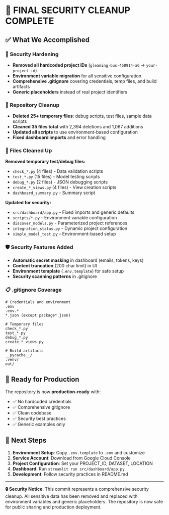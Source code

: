 # 🎉 FINAL SECURITY CLEANUP COMPLETE

## ✅ What We Accomplished

### 🔐 Security Hardening
- **Removed all hardcoded project IDs** (`gleaming-bus-468914-a6` → `your-project-id`)
- **Environment variable migration** for all sensitive configuration
- **Comprehensive .gitignore** covering credentials, temp files, and build artifacts
- **Generic placeholders** instead of real project identifiers

### 🧹 Repository Cleanup
- **Deleted 25+ temporary files**: debug scripts, test files, sample data scripts
- **Cleaned 35 files total** with 2,394 deletions and 1,067 additions
- **Updated all scripts** to use environment-based configuration
- **Fixed dashboard imports** and error handling

### 📁 Files Cleaned Up
**Removed temporary test/debug files:**
- `check_*.py` (4 files) - Data validation scripts
- `test_*.py` (15 files) - Model testing scripts  
- `debug_*.py` (2 files) - JSON debugging scripts
- `create_*_views.py` (4 files) - View creation scripts
- `dashboard_summary.py` - Summary script

**Updated for security:**
- `src/dashboard/app.py` - Fixed imports and generic defaults
- `scripts/*.py` - Environment variable configuration
- `discover_models.py` - Parameterized project references
- `integration_status.py` - Dynamic project configuration
- `simple_model_test.py` - Environment-based setup

### 🛡️ Security Features Added
- **Automatic secret masking** in dashboard (emails, tokens, keys)
- **Content truncation** (200 char limit) in UI
- **Environment template** (`.env.template`) for safe setup
- **Security scanning patterns** in .gitignore

### 📋 .gitignore Coverage
```
# Credentials and environment
.env
.env.*
*.json (except package*.json)

# Temporary files  
check_*.py
test_*.py
debug_*.py
create_*_views.py

# Build artifacts
__pycache__/
.venv/
out/
```

## 🚀 Ready for Production

The repository is now **production-ready** with:
- ✅ No hardcoded credentials
- ✅ Comprehensive gitignore
- ✅ Clean codebase
- ✅ Security best practices
- ✅ Generic examples only

## 📝 Next Steps

1. **Environment Setup**: Copy `.env.template` to `.env` and customize
2. **Service Account**: Download from Google Cloud Console  
3. **Project Configuration**: Set your PROJECT_ID, DATASET, LOCATION
4. **Dashboard**: Run `streamlit run src/dashboard/app.py`
5. **Development**: Follow security practices in README.md

---

**🔒 Security Notice**: This commit represents a comprehensive security cleanup. All sensitive data has been removed and replaced with environment variables and generic placeholders. The repository is now safe for public sharing and production deployment.
